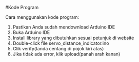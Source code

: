 #Kode Program

Cara menggunakan kode program:
1. Pastikan Anda sudah mendownload Arduino IDE
2. Buka Arduino IDE
3. Install library yang dibutuhkan sesuai petunjuk di website
4. Double-click file servo_distance_indicator.ino
5. Clik verify(tanda centang di pojok kiri atas)
6. Jika tidak ada error, klik upload(panah arah kanan)
